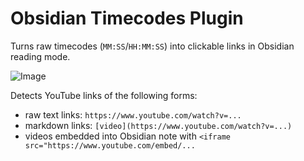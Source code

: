 # Obsidian Timecodes Plugin

Turns raw timecodes (`MM:SS`/`HH:MM:SS`) into clickable links in Obsidian reading mode.

![Image](https://github.com/user-attachments/assets/a7b99077-1b18-42a8-a818-ebf0afe6d0f7)

Detects YouTube links of the following forms:

- raw text links: `https://www.youtube.com/watch?v=...`
- markdown links: `[video](https://www.youtube.com/watch?v=...)`
- videos embedded into Obsidian note with `<iframe src="https://www.youtube.com/embed/...`
